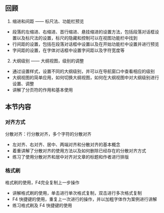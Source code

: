 ## 回顾

1. 缩进和间距 —— 标尺法、功能栏预览

  - 段落的左缩进、右缩进、首行缩进、悬挂缩进的设置方法，包括段落对话框设置以及标尺法的设置，标尺的隐藏和控制可以在视图功能栏中找到
  - 行间距的设置，包括在段落对话框中设置以及在开始功能栏中设置并进行预览
  - 字间距的设置，在字体对话框中设置字间距以及字符宽度等

2. 大纲级别 —— 大纲视图，级别的调整

  - 通过设置样式，设置不同的大纲级别，并可以在导航窗口中查看相应的级别
  - 大纲视图的简单应用，如何切换大纲视图，如何在大纲视图中对大纲级别进行设置、调整
  - 讲解了分页符的作用和基本使用

## 本节内容

### 对齐方式

分散对齐：行分散对齐，多个字符的分散对齐

 - 左对齐、右对齐、居中、两端对齐和分散对齐的基本概念
 - 着重讲解了分散对齐的使用方法以及如何删除已经存在的分散对齐方式
 - 练习了使用分散对齐和居中对齐对文章的标题和作者进行排版

### 格式刷

格式刷的使用，F4完全复制上一步操作

 - 讲解格式刷的使用，单击进行单次格式复制，双击进行多次格式复制
 - F4 快捷键的使用，重复上一次进行的操作，并以加粗字体作为案例进行讲解
 - 练习格式刷及 F4 快捷键的使用
